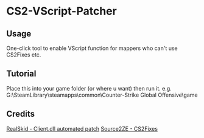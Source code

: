 # CS2-VScript-Patcher

## Usage

One-click tool to enable VScript function for mappers who can't use CS2Fixes etc.

## Tutorial

Place this into your game folder (or where u want) then run it.
e.g. G:\SteamLibrary\steamapps\common\Counter-Strike Global Offensive\game

## Credits

[RealSkid - Client.dll automated patch](https://www.unknowncheats.me/forum/counter-strike-2-a/587993-client-dll-automated-patch.html)
[Source2ZE - CS2Fixes](https://github.com/Source2ZE/CS2Fixes)
